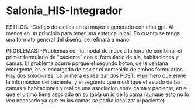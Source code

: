 # Salonia_HIS-Integrador

ESTILOS:
-Codigo de estilos en su mayoria generado con chat gpt. Al menos en un principio para tener 
una estetica inical. En cuanto se tenga una formato general del diseño, se refinará a mano
 

 PROBLEMAS:
 -Problemas con la modal de index a la hora de combinar el primer formulario de "paciente" con el formulario de ala, habitaciones y camas. El problema ocurre porque el segundo boton, de la ventana emergente, es el encargado de enviar el contenido de ambos formularios. Hay dos soluciones. La primera es realizar dos POST, el primero que envie la informacion del paciente, y el segundo que modifique el estado de las camas y habitaciones y realice una asociacion entre cama y paciente, en el que el ultimo tiene asociado en su tabla un id de la cama (aunque esto no lo veo necesario ya que en las camas se podra localizar al paciente)
 
